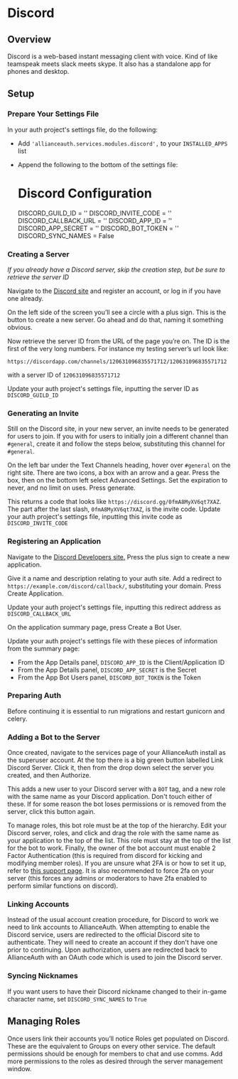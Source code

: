 # Discord
## Overview
Discord is a web-based instant messaging client with voice. Kind of like teamspeak meets slack meets skype. It also has a standalone app for phones and desktop.

## Setup

### Prepare Your Settings File
In your auth project's settings file, do the following:
 - Add `'allianceauth.services.modules.discord',` to your `INSTALLED_APPS` list
 - Append the following to the bottom of the settings file:


    # Discord Configuration
    DISCORD_GUILD_ID = ''
    DISCORD_INVITE_CODE = ''
    DISCORD_CALLBACK_URL = ''
    DISCORD_APP_ID = ''
    DISCORD_APP_SECRET = ''
    DISCORD_BOT_TOKEN = ''
    DISCORD_SYNC_NAMES = False

### Creating a Server
*If you already have a Discord server, skip the creation step, but be sure to retrieve the server ID*

Navigate to the [Discord site](https://discordapp.com/) and register an account, or log in if you have one already.

On the left side of the screen you’ll see a circle with a plus sign. This is the button to create a new server. Go ahead and do that, naming it something obvious.

Now retrieve the server ID from the URL of the page you’re on. The ID is the first of the very long numbers. For instance my testing server’s url look like:

    https://discordapp.com/channels/120631096835571712/120631096835571712

with a server ID of `120631096835571712`

Update your auth project's settings file, inputting the server ID as `DISCORD_GUILD_ID`

### Generating an Invite
Still on the Discord site, in your new server, an invite needs to be generated for users to join. If you with for users to  initially join a different channel than `#general`, create it and follow the steps below, substituting this channel for `#general`.

On the left bar under the Text Channels heading, hover over `#general` on the right site. There are two icons, a box with an arrow and a gear. Press the box, then on the bottom left select Advanced Settings. Set the expiration to never, and no limit on uses. Press generate.

This returns a code that looks like `https://discord.gg/0fmA8MyXV6qt7XAZ`. The part after the last slash, `0fmA8MyXV6qt7XAZ`, is the invite code. Update your auth project's settings file, inputting this invite code as `DISCORD_INVITE_CODE`

### Registering an Application

Navigate to the [Discord Developers site.](https://discordapp.com/developers/applications/me) Press the plus sign to create a new application.

Give it a name and description relating to your auth site. Add a redirect to `https://example.com/discord/callback/`, substituting your domain. Press Create Application.

Update your auth project's settings file, inputting this redirect address as `DISCORD_CALLBACK_URL`

On the application summary page, press Create a Bot User.

Update your auth project's settings file with these pieces of information from the summary page:
 - From the App Details panel, `DISCORD_APP_ID` is the Client/Application ID
 - From the App Details panel, `DISCORD_APP_SECRET` is the Secret
 - From the App Bot Users panel, `DISCORD_BOT_TOKEN` is the Token

### Preparing Auth
Before continuing it is essential to run migrations and restart gunicorn and celery.

### Adding a Bot to the Server
Once created, navigate to the services page of your AllianceAuth install as the superuser account. At the top there is a big green button labelled Link Discord Server. Click it, then from the drop down select the server you created, and then Authorize.

This adds a new user to your Discord server with a `BOT` tag, and a new role with the same name as your Discord application. Don't touch either of these. If for some reason the bot loses permissions or is removed from the server, click this button again.

To manage roles, this bot role must be at the top of the hierarchy. Edit your Discord server, roles, and click and drag the role with the same name as your application to the top of the list. This role must stay at the top of the list for the bot to work.  Finally, the owner of the bot account must enable 2 Factor Authentication (this is required from discord for kicking and modifying member roles).  If you are unsure what 2FA is or how to set it up, refer to [this support page](https://support.discordapp.com/hc/en-us/articles/219576828).  It is also recommended to force 2fa on your server (this forces any admins or moderators to have 2fa enabled to perform similar functions on discord).

### Linking Accounts
Instead of the usual account creation procedure, for Discord to work we need to link accounts to AllianceAuth. When attempting to enable the Discord service, users are redirected to the official Discord site to authenticate. They will need to create an account if they don't have one prior to continuing. Upon authorization, users are redirected back to AllianceAuth with an OAuth code which is used to join the Discord server.

### Syncing Nicknames
If you want users to have their Discord nickname changed to their in-game character name, set `DISCORD_SYNC_NAMES` to `True`

## Managing Roles
Once users link their accounts you’ll notice Roles get populated on Discord. These are the equivalent to Groups on every other service. The default permissions should be enough for members to chat and use comms. Add more permissions to the roles as desired through the server management window.
